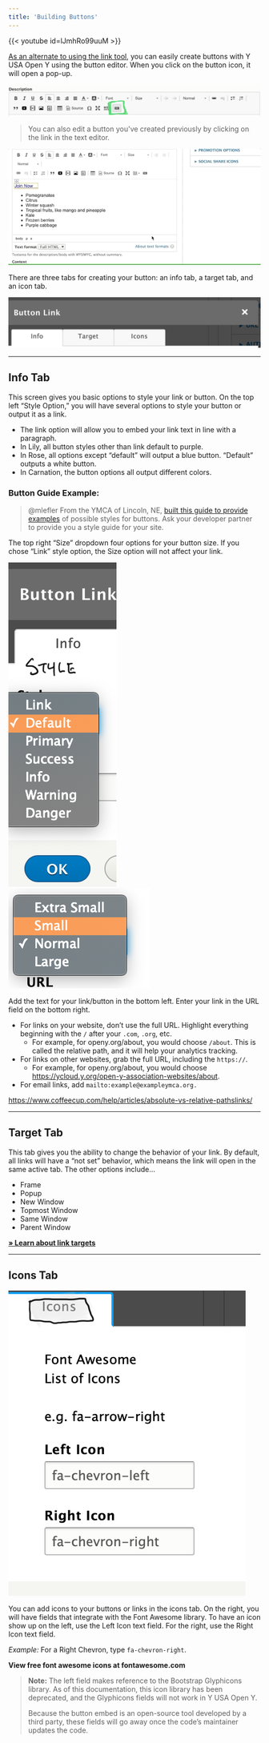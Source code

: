 ```yaml
---
title: 'Building Buttons'
---
```


{{< youtube id=lJmhRo99uuM >}}

[As an alternate to using the link tool](https://community.openymca.org/t/adding-links-in-the-text-editor/645), you can easily create buttons with Y USA Open Y using the button editor. When you click on the button icon, it will open a pop-up.

![WYSIWYG Editor options with the button tab highlighted in green.](../../../../../assets/img/d5736f5507428b99030d5c88620d3f226f154cfc.png)
>You can also edit a button you've created previously by clicking on the link in the text editor.

![blog-description__text-editor-edit-button|640x295,75%](../../../../../assets/img/6930bf01e47b767579dcde7536d2f3353947e310.gif)

There are three tabs for creating your button: an info tab, a target tab, and an icon tab.

![blog-description__text-editor-button-tabs|690x137,50%](../../../../../assets/img/2564a2a399f57c0b0a1cffd8e69b4e4174a9fbaf.png)

---
## Info Tab

This screen gives you basic options to style your link or button. On the top left “Style Option,” you will have several options to style your button or output it as a link.

* The link option will allow you to embed your link text in line with a paragraph.
* In Lily, all button styles other than link default to purple.
* In Rose, all options except “default” will output a blue button. “Default” outputs a white button.
* In Carnation, the button options all output different colors.

### Button Guide Example:

> @mlefler From the YMCA of Lincoln, NE, [built this guide to provide examples](https://www.ymcalincoln.org/buttons) of possible styles for buttons. Ask your developer partner to provide you a style guide for your site.

The top right “Size” dropdown four options for your button size. If you chose “Link” style option, the Size option will not affect your link.

![blog-destiption__text-editor-button_style|166x500,50%](../../../../../assets/img/450d40d931e05bc00fe0d3b6d15d951b0062793d.png)  
![blog-destiption__text-editor-button_size|282x200,50%](../../../../../assets/img/a27170cb92cff52b1a9bd2590993d413b62350c7.png)

Add the text for your link/button in the bottom left. Enter your link in the URL field on the bottom right.

* For links on your website, don’t use the full URL. Highlight everything beginning with the `/` after your `.com`, `.org`, etc.
  * For example, for openy.org/about, you would choose `/about`. This is called the relative path, and it will help your analytics tracking.
* For links on other websites, grab the full URL, including the `https://`.
  * For example, for openy.org/about, you would choose https://ycloud.y.org/open-y-association-websites/about.
* For email links, add `mailto:example@exampleymca.org.`

https://www.coffeecup.com/help/articles/absolute-vs-relative-pathslinks/

---

## Target Tab

This tab gives you the ability to change the behavior of your link. By default, all links will have a “not set” behavior, which means the link will open in the same active tab. The other options include…

* Frame
* Popup
* New Window
* Topmost Window
* Same Window
* Parent Window

**[» Learn about link targets](http://www.tagindex.net/html/frame/a_target.html)**

---

## Icons Tab

![blog-destiption__text-editor-button_icons|388x500,50%](../../../../../assets/img/4a18583fc355305c5175fe6333e5a5a4638bd07e.png)

You can add icons to your buttons or links in the icons tab. On the right, you will have fields that integrate with the Font Awesome library. To have an icon show up on the left, use the Left Icon text field. For the right, use the Right Icon text field.

*Example:* For a Right Chevron, type `fa-chevron-right`.

**View free font awesome icons at fontawesome.com**

>**Note:** The left field makes reference to the Bootstrap Glyphicons library. As of this documentation, this icon library has been deprecated, and the Glyphicons fields will not work in Y USA Open Y.
>
>Because the button embed is an open-source tool developed by a third party, these fields will go away once the code’s maintainer updates the code.
